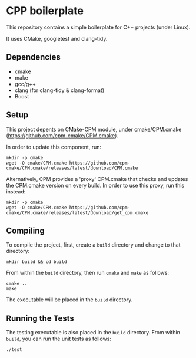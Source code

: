 # CPP boilerplate

This repository contains a simple boilerplate for C++ projects (under Linux).

It uses CMake, googletest and clang-tidy.

## Dependencies 

* cmake 
* make
* gcc/g++ 
* clang (for clang-tidy & clang-format)
* Boost

## Setup

This project depents on CMake-CPM module, under cmake/CPM.cmake (https://github.com/cpm-cmake/CPM.cmake). 

In order to update this component, run:

```
mkdir -p cmake
wget -O cmake/CPM.cmake https://github.com/cpm-cmake/CPM.cmake/releases/latest/download/CPM.cmake
```

Alternatively, CPM provides a 'proxy' CPM.cmake that checks and updates the CPM.cmake version on every build. In order to use this proxy, run this instead:

```
mkdir -p cmake
wget -O cmake/CPM.cmake https://github.com/cpm-cmake/CPM.cmake/releases/latest/download/get_cpm.cmake
```

## Compiling

To compile the project, first, create a `build` directory and change to that directory:
```
mkdir build && cd build
```
From within the `build` directory, then run `cmake` and `make` as follows:
```
cmake ..
make
```
The executable will be placed in the `build` directory.

## Running the Tests

The testing executable is also placed in the `build` directory. From within `build`, you can run the unit tests as follows:
```
./test
```

